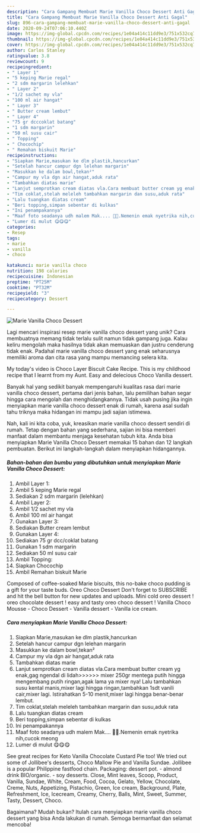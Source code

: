 ```yaml
---
description: "Cara Gampang Membuat Marie Vanilla Choco Dessert Anti Gagal"
title: "Cara Gampang Membuat Marie Vanilla Choco Dessert Anti Gagal"
slug: 896-cara-gampang-membuat-marie-vanilla-choco-dessert-anti-gagal
date: 2020-09-24T07:06:10.440Z
image: https://img-global.cpcdn.com/recipes/1e04a414c11dd9e3/751x532cq70/marie-vanilla-choco-dessert-foto-resep-utama.jpg
thumbnail: https://img-global.cpcdn.com/recipes/1e04a414c11dd9e3/751x532cq70/marie-vanilla-choco-dessert-foto-resep-utama.jpg
cover: https://img-global.cpcdn.com/recipes/1e04a414c11dd9e3/751x532cq70/marie-vanilla-choco-dessert-foto-resep-utama.jpg
author: Carlos Stanley
ratingvalue: 3.8
reviewcount: 9
recipeingredient:
- " Layer 1"
- "5 keping Marie regal"
- "2 sdm margarin lelehkan"
- " Layer 2"
- "1/2 sachet my vla"
- "100 ml air hangat"
- " Layer 3"
- " Butter cream lembut"
- " Layer 4"
- "75 gr dcccoklat batang"
- "1 sdm margarin"
- "50 ml susu cair"
- " Topping"
- " Chocochip"
- " Remahan biskuit Marie"
recipeinstructions:
- "Siapkan Marie,masukan ke dlm plastik,hancurkan"
- "Setelah hancur campur dgn lelehan margarin"
- "Masukkan ke dalam bowl,tekan²"
- "Campur my vla dgn air hangat,aduk rata"
- "Tambahkan diatas marie"
- "Lanjut semprotkan cream diatas vla.Cara membuat butter cream yg enak,gag ngendal di lidah&gt;&gt;&gt;&gt;&gt;&gt; mixer 250gr mentega putih hingga mengembang putih ringan,agak lama ya mixer nya! Lalu tambahkan susu kental manis,mixer lagi hingga ringan,tambahkan 1sdt vanili cair,mixer lagi. Istirahatkan 5-10 menit,mixer lagi hingga benar-benar lembut."
- "Tim coklat,stelah meleleh tambahkan margarin dan susu,aduk rata"
- "Lalu tuangkan diatas cream"
- "Beri topping,simpan sebentar di kulkas"
- "Ini penampakannya"
- "Maaf foto seadanya udh malem Mak.... 🤣🤣.Nemenin emak nyetrika nih,cucok meong"
- "Lumer di mulut 😋😋😋"
categories:
- Resep
tags:
- marie
- vanilla
- choco

katakunci: marie vanilla choco 
nutrition: 198 calories
recipecuisine: Indonesian
preptime: "PT25M"
cooktime: "PT32M"
recipeyield: "3"
recipecategory: Dessert

---
```



![Marie Vanilla Choco Dessert](https://img-global.cpcdn.com/recipes/1e04a414c11dd9e3/751x532cq70/marie-vanilla-choco-dessert-foto-resep-utama.jpg)

Lagi mencari inspirasi resep marie vanilla choco dessert yang unik? Cara membuatnya memang tidak terlalu sulit namun tidak gampang juga. Kalau keliru mengolah maka hasilnya tidak akan memuaskan dan justru cenderung tidak enak. Padahal marie vanilla choco dessert yang enak seharusnya memiliki aroma dan cita rasa yang mampu memancing selera kita.

My today&#39;s video is Choco Layer Biscuit Cake Recipe. This is my childhood recipe that I learnt from my Aunt. Easy and delecious Choco Vanilla dessert.

Banyak hal yang sedikit banyak mempengaruhi kualitas rasa dari marie vanilla choco dessert, pertama dari jenis bahan, lalu pemilihan bahan segar hingga cara mengolah dan menghidangkannya. Tidak usah pusing jika ingin menyiapkan marie vanilla choco dessert enak di rumah, karena asal sudah tahu triknya maka hidangan ini mampu jadi sajian istimewa.


Nah, kali ini kita coba, yuk, kreasikan marie vanilla choco dessert sendiri di rumah. Tetap dengan bahan yang sederhana, sajian ini bisa memberi manfaat dalam membantu menjaga kesehatan tubuh kita. Anda bisa menyiapkan Marie Vanilla Choco Dessert memakai 15 bahan dan 12 langkah pembuatan. Berikut ini langkah-langkah dalam menyiapkan hidangannya.

<!--inarticleads1-->

##### Bahan-bahan dan bumbu yang dibutuhkan untuk menyiapkan Marie Vanilla Choco Dessert:

1. Ambil  Layer 1:
1. Ambil 5 keping Marie regal
1. Sediakan 2 sdm margarin (lelehkan)
1. Ambil  Layer 2:
1. Ambil 1/2 sachet my vla
1. Ambil 100 ml air hangat
1. Gunakan  Layer 3:
1. Sediakan  Butter cream lembut
1. Gunakan  Layer 4:
1. Sediakan 75 gr dcc/coklat batang
1. Gunakan 1 sdm margarin
1. Sediakan 50 ml susu cair
1. Ambil  Topping:
1. Siapkan  Chocochip
1. Ambil  Remahan biskuit Marie


Composed of coffee-soaked Marie biscuits, this no-bake choco pudding is a gift for your taste buds. Oreo Choco Dessert Don&#39;t forget to SUBSCRIBE and hit the bell button for new updates and uploads. Mini cold oreo dessert ! oreo chocolate dessert ! easy and tasty oreo choco dessert ! Vanilla Choco Mousse - Choco Dessert - Vanilla dessert - Vanilla ice cream. 

<!--inarticleads2-->

##### Cara menyiapkan Marie Vanilla Choco Dessert:

1. Siapkan Marie,masukan ke dlm plastik,hancurkan
1. Setelah hancur campur dgn lelehan margarin
1. Masukkan ke dalam bowl,tekan²
1. Campur my vla dgn air hangat,aduk rata
1. Tambahkan diatas marie
1. Lanjut semprotkan cream diatas vla.Cara membuat butter cream yg enak,gag ngendal di lidah&gt;&gt;&gt;&gt;&gt;&gt; mixer 250gr mentega putih hingga mengembang putih ringan,agak lama ya mixer nya! Lalu tambahkan susu kental manis,mixer lagi hingga ringan,tambahkan 1sdt vanili cair,mixer lagi. Istirahatkan 5-10 menit,mixer lagi hingga benar-benar lembut.
1. Tim coklat,stelah meleleh tambahkan margarin dan susu,aduk rata
1. Lalu tuangkan diatas cream
1. Beri topping,simpan sebentar di kulkas
1. Ini penampakannya
1. Maaf foto seadanya udh malem Mak.... 🤣🤣.Nemenin emak nyetrika nih,cucok meong
1. Lumer di mulut 😋😋😋


See great recipes for Keto Vanilla Chocolate Custard Pie too! We tried out some of Jollibee&#39;s desserts, Choco Mallow Pie and Vanilla Sundae. Jollibee is a popular Philippine fastfood chain. Packaging: dessert pot. - almond drink BIO/organic. - soy desserts. Close, Mint leaves, Scoop, Product, Vanilla, Sundae, White, Cream, Food, Cocoa, Gelato, Yellow, Chocolate, Creme, Nuts, Appetizing, Pistachio, Green, Ice cream, Background, Plate, Refreshment, Ice, Icecream, Creamy, Cherry, Balls, Mint, Sweet, Summer, Tasty, Dessert, Choco. 

Bagaimana? Mudah bukan? Itulah cara menyiapkan marie vanilla choco dessert yang bisa Anda lakukan di rumah. Semoga bermanfaat dan selamat mencoba!
